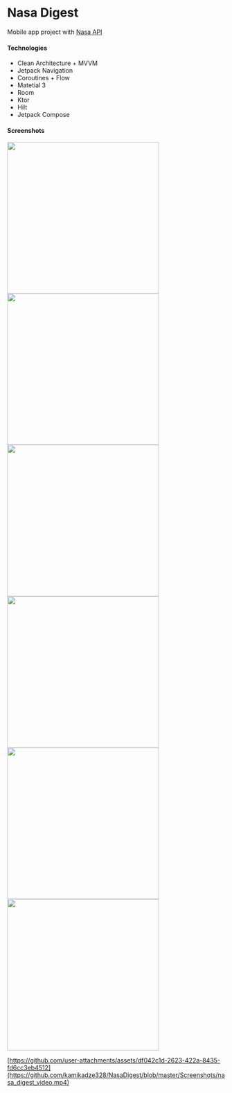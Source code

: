 # Nasa Digest
Mobile app project with [Nasa API](https://api.nasa.gov/)

#### Technologies
- Clean Architecture + MVVM
- Jetpack Navigation
- Coroutines + Flow
- Matetial 3
- Room
- Ktor
- Hilt
- Jetpack Compose

#### Screenshots

<img alt="" src="https://github.com/kamikadze328/NasaDigest/blob/master/Screenshots/img.webp" width="350"> <img alt="" src="https://github.com/kamikadze328/NasaDigest/blob/master/Screenshots/img_1.webp" width="350">
<img alt="" src="https://github.com/kamikadze328/NasaDigest/blob/master/Screenshots/img_2.webp" width="350"> <img alt="" src="https://github.com/kamikadze328/NasaDigest/blob/master/Screenshots/img_3.webp" width="350">
<img alt="" src="https://github.com/kamikadze328/NasaDigest/blob/master/Screenshots/img_4.webp" width="350"> <img alt="" src="https://github.com/kamikadze328/NasaDigest/blob/master/Screenshots/img_5.webp" width="350">



[https://github.com/user-attachments/assets/df042c1d-2623-422a-8435-fd6cc3eb4512](https://github.com/kamikadze328/NasaDigest/blob/master/Screenshots/nasa_digest_video.mp4)
